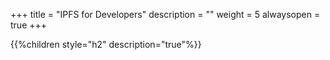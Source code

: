 +++
title = "IPFS for Developers"
description = ""
weight = 5
alwaysopen = true
+++

{{%children style="h2" description="true"%}}

